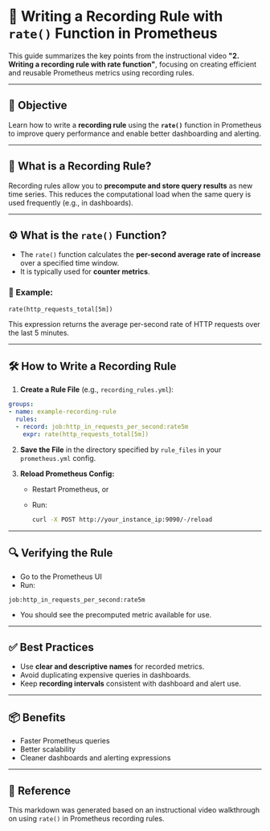# 📘 Writing a Recording Rule with `rate()` Function in Prometheus

This guide summarizes the key points from the instructional video **"2. Writing a recording rule with rate function"**, focusing on creating efficient and reusable Prometheus metrics using recording rules.

---

## 🎯 Objective

Learn how to write a **recording rule** using the **`rate()`** function in Prometheus to improve query performance and enable better dashboarding and alerting.

---

## 🧠 What is a Recording Rule?

Recording rules allow you to **precompute and store query results** as new time series. This reduces the computational load when the same query is used frequently (e.g., in dashboards).

---

## ⚙️ What is the `rate()` Function?

* The `rate()` function calculates the **per-second average rate of increase** over a specified time window.
* It is typically used for **counter metrics**.

### 📌 Example:

```promql
rate(http_requests_total[5m])
```

This expression returns the average per-second rate of HTTP requests over the last 5 minutes.

---

## 🛠️ How to Write a Recording Rule

1. **Create a Rule File** (e.g., `recording_rules.yml`):

```yaml
groups:
- name: example-recording-rule
  rules:
  - record: job:http_in_requests_per_second:rate5m
    expr: rate(http_requests_total[5m])
```

2. **Save the File** in the directory specified by `rule_files` in your `prometheus.yml` config.

3. **Reload Prometheus Config:**

   * Restart Prometheus, or
   * Run:

     ```bash
     curl -X POST http://your_instance_ip:9090/-/reload
     ```

---

## 🔍 Verifying the Rule

* Go to the Prometheus UI
* Run:

```promql
job:http_in_requests_per_second:rate5m
```

* You should see the precomputed metric available for use.

---

## ✅ Best Practices

* Use **clear and descriptive names** for recorded metrics.
* Avoid duplicating expensive queries in dashboards.
* Keep **recording intervals** consistent with dashboard and alert use.

---

## 📦 Benefits

* Faster Prometheus queries
* Better scalability
* Cleaner dashboards and alerting expressions

---

## 📎 Reference

This markdown was generated based on an instructional video walkthrough on using `rate()` in Prometheus recording rules.
